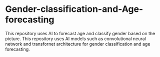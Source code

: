 # Gender-classification-and-Age-forecasting
This repository uses AI to forecast age and classify gender based on the picture.
This repository uses AI models such as convolutional neural network and transfornet architecture for gender classification and age forecasting.

